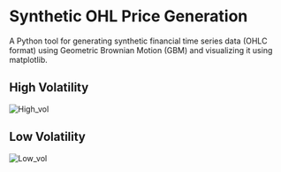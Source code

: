 # Synthetic OHL Price Generation
A Python tool for generating synthetic financial time series data (OHLC format) using Geometric Brownian Motion (GBM) and visualizing it using matplotlib.

## High Volatility
![High_vol](https://github.com/user-attachments/assets/d3cc4450-b0aa-4080-8f5f-0aa7e4a0735a)

## Low Volatility
![Low_vol](https://github.com/user-attachments/assets/4db30817-c077-4f77-8872-51311fff1646)
